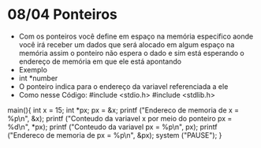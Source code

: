 # 08/04 Ponteiros
* Com os ponteiros você define em espaço na memória especifico aonde você irá receber um dados que será alocado em algum espaço na memória assim o ponteiro não espera o dado e sim está esperando o endereço de memória em que ele está apontando
* Exemplo
* int *number
* O ponteiro indica para o endereço da variavel referenciada a ele
* Como nesse Código:
  #include <stdio.h>
  #include <stdlib.h> 
 
 main(){
     int x = 15;
     int *px;
     px = &x;
     printf ("Endereco de memoria de x = %p\n", &x);
     printf ("Conteudo da variavel x por meio do ponteiro px = %d\n", *px);
     printf ("Conteudo da variavel px = %p\n", px);
     printf ("Endereco de memoria de px = %p\n", &px);
     system ("PAUSE");
 }  

